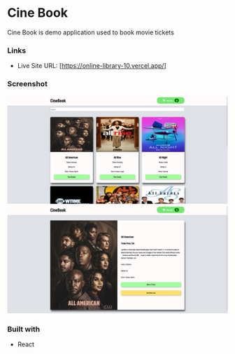 # Cine Book
Cine Book is demo application used to book movie tickets

### Links

- Live Site URL: [https://online-library-10.vercel.app/]

### Screenshot

![](screenshot/Screenshot1.png)
![](screenshot/Screenshot2.png)

### Built with

- React
